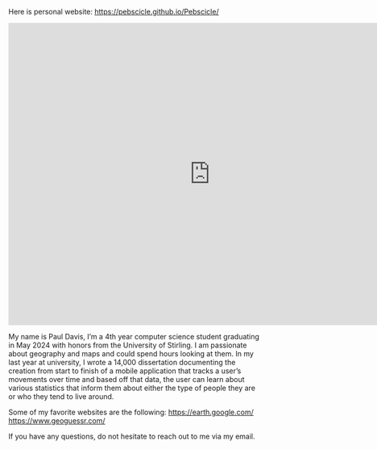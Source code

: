 Here is personal website: https://pebscicle.github.io/Pebscicle/

<html>
  <body>
    <iframe src="https://pebscicle.github.io/Pebscicle/" width="800" height="600" frameborder="0" allowfullscreen></iframe>
  </body>
</html>

My name is Paul Davis, I’m a 4th year computer science student graduating in May 2024 with honors from the University of Stirling.
I am passionate about geography and maps and could spend hours looking at them.
In my last year at university, I wrote a 14,000 dissertation documenting the creation from start to finish of a mobile application
that tracks a user’s movements over time and based off that data,
the user can learn about various statistics that inform them about either the type of people they are or who they tend to live around.

Some of my favorite websites are the following: 
https://earth.google.com/ 
https://www.geoguessr.com/

If you have any questions, do not hesitate to reach out to me via my email.
